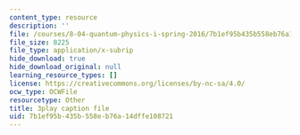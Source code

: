 ```yaml
---
content_type: resource
description: ''
file: /courses/8-04-quantum-physics-i-spring-2016/7b1ef95b435b558eb76a14dffe108721_f079K1f2WQk.vtt
file_size: 8225
file_type: application/x-subrip
hide_download: true
hide_download_original: null
learning_resource_types: []
license: https://creativecommons.org/licenses/by-nc-sa/4.0/
ocw_type: OCWFile
resourcetype: Other
title: 3play caption file
uid: 7b1ef95b-435b-558e-b76a-14dffe108721
---
```

